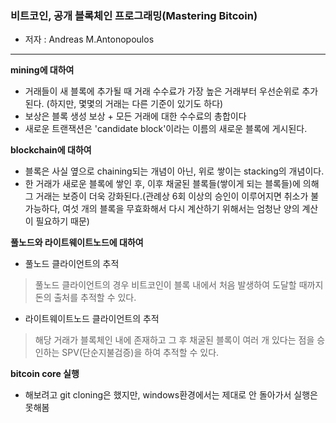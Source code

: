 ### 비트코인, 공개 블록체인 프로그래밍(Mastering Bitcoin)

- 저자 : Andreas M.Antonopoulos
___

**mining에 대하여**
- 거래들이 새 블록에 추가될 때 거래 수수료가 가장 높은 거래부터 우선순위로 추가된다. (하지만, 몇몇의 거래는 다른 기준이 있기도 하다)
- 보상은 블록 생성 보상 + 모든 거래에 대한 수수료의 총합이다
- 새로운 트랜잭션은 'candidate block'이라는 이름의 새로운 블록에 게시된다.

**blockchain에 대하여**
- 블록은 사실 옆으로 chaining되는 개념이 아닌, 위로 쌓이는 stacking의 개념이다.
- 한 거래가 새로운 블록에 쌓인 후, 이후 채굴된 블록들(쌓이게 되는 블록들)에 의해 그 거래는 보증이 더욱 강화된다.(관례상 6회 이상의 승인이 이루어지면 취소가 불가능하다, 여섯 개의 블록을 무효화해서 다시 계산하기 위해서는 엄청난 양의 계산이 필요하기 때문)

**풀노드와 라이트웨이트노드에 대하여** 

- 풀노드 클라이언트의 추적
>풀노드 클라이언트의 경우 비트코인이 블록 내에서 처음 발생하여 도달할 때까지 돈의 출처를 추적할 수 있다.
- 라이트웨이트노드 클라이언트의 추적
> 해당 거래가 블록체인 내에 존재하고 그 후 채굴된 블록이 여러 개 있다는 점을 승인하는 SPV(단순지불검증)을 하여 추적할 수 있다.

**bitcoin core 실행**
- 해보려고 git cloning은 했지만, windows환경에서는 제대로 안 돌아가서 실행은 못해봄